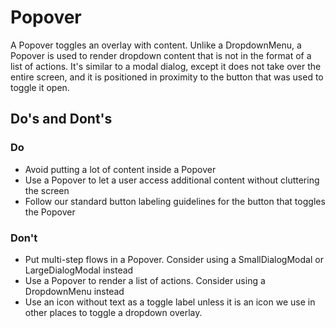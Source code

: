 # Popover

A Popover toggles an overlay with content. Unlike a DropdownMenu, a Popover is used to render dropdown content that is not in the format of a list of actions. It's similar to a modal dialog, except it does not take over the entire screen, and it is positioned in proximity to the button that was used to toggle it open.

## Do's and Dont's

### Do

- Avoid putting a lot of content inside a Popover
- Use a Popover to let a user access additional content without cluttering the screen
- Follow our standard button labeling guidelines for the button that toggles the Popover

### Don't

- Put multi-step flows in a Popover. Consider using a SmallDialogModal or LargeDialogModal instead
- Use a Popover to render a list of actions. Consider using a DropdownMenu instead
- Use an icon without text as a toggle label unless it is an icon we use in other places to toggle a dropdown overlay.
